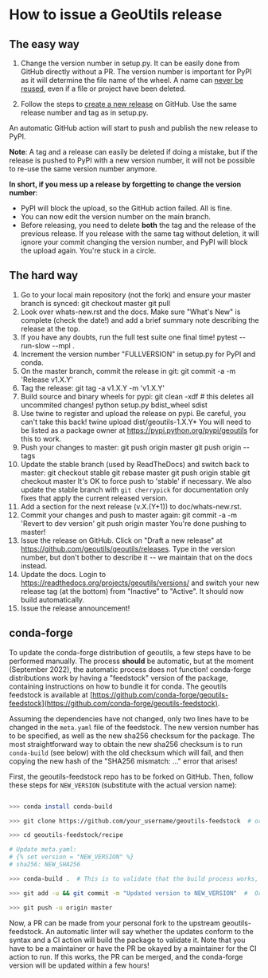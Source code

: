 # How to issue a GeoUtils release

## The easy way

1. Change the version number in setup.py. It can be easily done from GitHub directly without a PR. The version number is important for PyPI as it will determine the file name of the wheel. A name can [never be reused](https://pypi.org/help/#file-name-reuse), even if a file or project have been deleted.

2. Follow the steps to [create a new release](https://docs.github.com/en/repositories/releasing-projects-on-github/managing-releases-in-a-repository) on GitHub.
Use the same release number and tag as in setup.py.

An automatic GitHub action will start to push and publish the new release to PyPI.

**Note**: A tag and a release can easily be deleted if doing a mistake, but if the release is pushed to PyPI with a new version number, it will not be possible to re-use the same version number anymore.

**In short, if you mess up a release by forgetting to change the version number**:

- PyPI will block the upload, so the GitHub action failed. All is fine.
- You can now edit the version number on the main branch.
- Before releasing, you need to delete **both** the tag and the release of the previous release. If you release with the same tag without deletion, it will ignore your commit changing the version number, and PyPI will block the upload again. You're stuck in a circle.


## The hard way

 1. Go to your local main repository (not the fork) and ensure your master branch is synced:
       git checkout master
       git pull
 2. Look over whats-new.rst and the docs. Make sure "What's New" is complete
    (check the date!) and add a brief summary note describing the release at the
    top.
 3. If you have any doubts, run the full test suite one final time!
      pytest --run-slow --mpl .
 4. Increment the version number "FULLVERSION" in setup.py for PyPI and conda.
 5. On the master branch, commit the release in git:
      git commit -a -m 'Release v1.X.Y'
 6. Tag the release:
      git tag -a v1.X.Y -m 'v1.X.Y'
 7. Build source and binary wheels for pypi:
      git clean -xdf  # this deletes all uncommited changes!
      python setup.py bdist_wheel sdist
 8. Use twine to register and upload the release on pypi. Be careful, you can't
    take this back!
      twine upload dist/geoutils-1.X.Y*
    You will need to be listed as a package owner at
    https://pypi.python.org/pypi/geoutils for this to work.
 9. Push your changes to master:
      git push origin master
      git push origin --tags
 10. Update the stable branch (used by ReadTheDocs) and switch back to master:
       git checkout stable
       git rebase master
       git push origin stable
       git checkout master
     It's OK to force push to 'stable' if necessary.
     We also update the stable branch with `git cherrypick` for documentation
     only fixes that apply the current released version.
 11. Add a section for the next release (v.X.(Y+1)) to doc/whats-new.rst.
 12. Commit your changes and push to master again:
       git commit -a -m 'Revert to dev version'
       git push origin master
     You're done pushing to master!
 13. Issue the release on GitHub. Click on "Draft a new release" at
     https://github.com/geoutils/geoutils/releases. Type in the version number, but
     don't bother to describe it -- we maintain that on the docs instead.
 14. Update the docs. Login to https://readthedocs.org/projects/geoutils/versions/
     and switch your new release tag (at the bottom) from "Inactive" to "Active".
     It should now build automatically.
 15. Issue the release announcement!


## conda-forge
To update the conda-forge distribution of geoutils, a few steps have to be performed manually.
The process **should** be automatic, but at the moment (September 2022), the automatic process does not function!
conda-forge distributions work by having a "feedstock" version of the package, containing instructions on how to bundle it for conda.
The geoutils feedstock is available at [https://github.com/conda-forge/geoutils-feedstock](https://github.com/conda-forge/geoutils-feedstock).

Assuming the dependencies have not changed, only two lines have to be changed in the `meta.yaml` file of the feedstock.
The new version number has to be specified, as well as the new sha256 checksum for the package.
The most straightforward way to obtain the new sha256 checksum is to run `conda-build` (see below) with the old checksum which will fail, and then copying the new hash of the "SHA256 mismatch: ..." error that arises!

First, the geoutils-feedstock repo has to be forked on GitHub.
Then, follow these steps for `NEW_VERSION` (substitute with the actual version name):
```bash

>>> conda install conda-build

>>> git clone https://github.com/your_username/geoutils-feedstock  # or git pull (and make sure the fork is up to date with the upstream repo) if the repo is already cloned

>>> cd geoutils-feedstock/recipe

# Update meta.yaml:
# {% set version = "NEW_VERSION" %}
# sha256: NEW_SHA256

>>> conda-build .  # This is to validate that the build process works, but is technically optional.

>>> git add -u && git commit -m "Updated version to NEW_VERSION"  #  Or whatever you want to tell us :)

>>> git push -u origin master
```
Now, a PR can be made from your personal fork to the upstream geoutils-feedstock.
An automatic linter will say whether the updates conform to the syntax and a CI action will build the package to validate it.
Note that you have to be a maintainer or have the PR be okayed by a maintainer for the CI action to run.
If this works, the PR can be merged, and the conda-forge version will be updated within a few hours!
